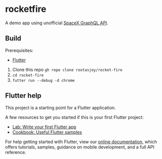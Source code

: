 # rocketfire

A demo app using unofficial [SpaceX GraphQL API](https://github.com/SpaceXLand/api).

## Build

Prerequisites: 
* [Flutter](https://flutter.dev)

1. Clone this repo `gh repo clone rootasjey/rocket-fire`
2. `cd rocket-fire`
3. `futter run --debug -d chrome`

## Flutter help

This project is a starting point for a Flutter application.

A few resources to get you started if this is your first Flutter project:

- [Lab: Write your first Flutter app](https://flutter.dev/docs/get-started/codelab)
- [Cookbook: Useful Flutter samples](https://flutter.dev/docs/cookbook)

For help getting started with Flutter, view our
[online documentation](https://flutter.dev/docs), which offers tutorials,
samples, guidance on mobile development, and a full API reference.
